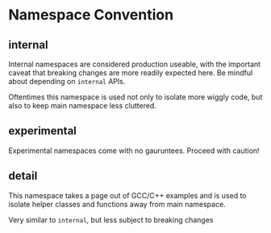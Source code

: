 # Namespace Convention

## internal

Internal namespaces are considered production useable, with the
important caveat that breaking changes are more readily expected
here.  Be mindful about depending on `internal` APIs.

Oftentimes this namespace is used not only to isolate more wiggly
code, but also to keep main namespace less cluttered.

## experimental

Experimental namespaces come with no gauruntees.  Proceed with
caution!

## detail

This namespace takes a page out of GCC/C++ examples and is used
to isolate helper classes and functions away from main namespace.

Very similar to `internal`, but less subject to breaking changes